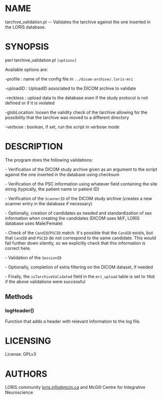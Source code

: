 # NAME

tarchive\_validation.pl -- Validates the tarchive against the one inserted in
the LORIS database.

# SYNOPSIS

perl tarchive\_validation.pl `[options]`

Available options are:

\-profile     : name of the config file in `../dicom-archive/.loris-mri`

\-uploadID    : UploadID associated to the DICOM archive to validate

\-reckless    : upload data to the database even if the study protocol
               is not defined or if it is violated

\-globLocation: loosen the validity check of the tarchive allowing for
               the possibility that the tarchive was moved to a
               different directory

\-verbose     : boolean, if set, run the script in verbose mode

# DESCRIPTION

The program does the following validations:

\- Verification of the DICOM study archive given as an argument to the script
against the one inserted in the database using checksum

\- Verification of the PSC information using whatever field containing the site
string (typically, the patient name or patient ID)

\- Verification of the `ScannerID` of the DICOM study archive (creates a
new scanner entry in the database if necessary)

\- Optionally, creation of candidates as needed and standardization of sex
information when creating the candidates (DICOM uses M/F, LORIS database uses
Male/Female)

\- Check of the `CandID`/`PSCID` match. It's possible that the `CandID`
exists, but that `CandID` and `PSCID` do not correspond to the same
candidate. This would fail further down silently, so we explicitly check that
this information is correct here.

\- Validation of the `SessionID`

\- Optionally, completion of extra filtering on the DICOM dataset, if needed

\- Finally, the `isTarchiveValidated` field in the `mri_upload` table is set
to `TRUE` if the above validations were successful

## Methods

### logHeader()

Function that adds a header with relevant information to the log file.

# LICENSING

License: GPLv3

# AUTHORS

LORIS community <loris.info@mcin.ca> and McGill Centre for Integrative Neuroscience
